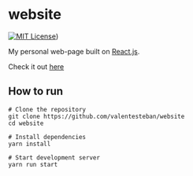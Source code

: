 # website
[![MIT License](https://img.shields.io/badge/license-MIT-blue)](LICENSE))

My personal web-page built on [React.js](https://reactjs.org/).

Check it out [here](https://valentesteban.me)

## How to run
```shell
# Clone the repository
git clone https://github.com/valentesteban/website
cd website

# Install dependencies
yarn install

# Start development server
yarn run start
```